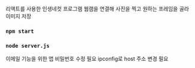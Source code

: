 리액트를 사용한 인생네컷 프로그램
웹캠을 연결해 사진을 찍고 원하는 프레임을 골라 이미지 저장

### `npm start`
### `node server.js`

이메일 기능을 위한 앱 비밀번호 수정 필요
ipconfig로 host 주소 변경 필요
